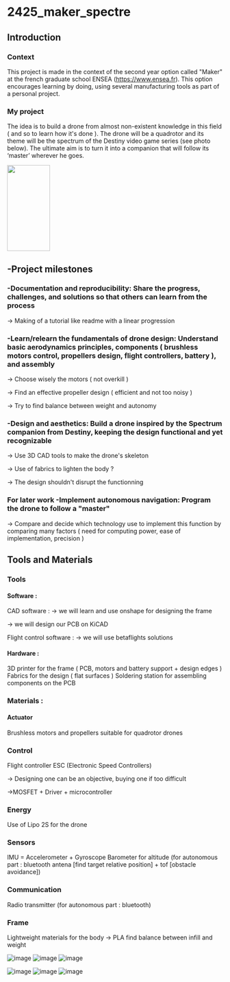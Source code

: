 # 2425_maker_spectre

## Introduction

### Context

This project is made in the context of the second year option called "Maker" at the french graduate school ENSEA (https://www.ensea.fr). This option encourages learning by doing, using several manufacturing tools as part of a personal project.

### My project

The idea is to build a drone from almost non-existent knowledge in this field ( and so to learn how it's done ). The drone will be a quadrotor and its theme will be the spectrum of the Destiny video game series (see photo below). The ultimate aim is to turn it into a companion that will follow its ‘master’ wherever he goes.

<img src="https://github.com/user-attachments/assets/2c8c20e0-56f3-4f3e-a992-1068808213e8" width="100" height="200" />

## -Project milestones

### -Documentation and reproducibility: Share the progress, challenges, and solutions so that others can learn from the process
  -> Making of a tutorial like readme with a linear progression

### -Learn/relearn the fundamentals of drone design: Understand basic aerodynamics principles, components ( brushless motors control, propellers design, flight controllers, battery ), and assembly
  -> Choose wisely the motors ( not overkill )
  
  -> Find an effective propeller design ( efficient and not too noisy ) 
  
  -> Try to find balance between weight and autonomy

### -Design and aesthetics: Build a drone inspired by the Spectrum companion from Destiny, keeping the design functional and yet recognizable
  -> Use 3D CAD tools to make the drone's skeleton 
  
  -> Use of fabrics to lighten the body ?
  
  -> The design shouldn't disrupt the functionning

  
### For later work  -Implement autonomous navigation: Program the drone to follow a "master" 
  -> Compare and decide which technology use to implement this function by comparing many factors ( need for computing power, ease of implementation, precision )

## Tools and Materials

### Tools

#### Software :
  CAD software :
  -> we will learn and use onshape for designing the frame
  
  -> we will design our PCB on KiCAD
  
  Flight control software : 
  -> we will use betaflights solutions
  
#### Hardware :
  3D printer for the frame ( PCB, motors and battery support + design edges )
  Fabrics for the design ( flat surfaces )
  Soldering station for assembling components on the PCB

### Materials :
#### Actuator
Brushless motors and propellers suitable for quadrotor drones 
### Control
Flight controller
ESC (Electronic Speed Controllers)

  -> Designing one can be an objective, buying one if too difficult
  
  ->MOSFET + Driver + microcontroller
  
### Energy
Use of Lipo 2S for the drone

### Sensors
IMU = Accelerometer + Gyroscope
Barometer for altitude
(for autonomous part : bluetooth antena [find target relative position] + tof [obstacle avoidance])

### Communication
Radio transmitter
(for autonomous part : bluetooth)

### Frame
Lightweight materials for the body
-> PLA find balance between infill and weight

![image](https://github.com/user-attachments/assets/ef3a1a53-c0b4-4ff5-8ef1-536e2d8c0f1a)
![image](https://github.com/user-attachments/assets/1228ebd2-2619-4e28-aecd-a9000c0b7683)
![image](https://github.com/user-attachments/assets/604373c1-4036-4d1f-8d70-7143f6e51cdf)

![image](https://github.com/user-attachments/assets/b0779466-b318-4b8b-896d-5f2980331e10)
![image](https://github.com/user-attachments/assets/dd088166-9f5d-4084-9ef7-fe2c30449972)
![image](https://github.com/user-attachments/assets/504cc3e9-6351-450c-9d58-85a2c4e19c57)






